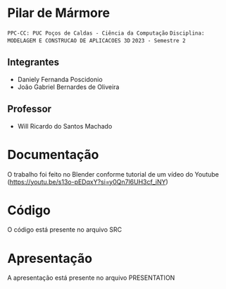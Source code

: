 # Pilar de Mármore

`PPC-CC: PUC Poços de Caldas - Ciência da Computação`
`Disciplina: MODELAGEM E CONSTRUCAO DE APLICACOES 3D`
`2023 - Semestre 2`

## Integrantes

- Daniely Fernanda Poscidonio
- João Gabriel Bernardes de Oliveira 

## Professor

- Will Ricardo do Santos Machado

# Documentação

O trabalho foi feito no Blender conforme tutorial de um vídeo do Youtube (https://youtu.be/s13o-pEDqxY?si=y0Qn7l6UH3cf_iNY)

# Código

O código está presente no arquivo SRC


# Apresentação

A apresentação está presente no arquivo PRESENTATION

